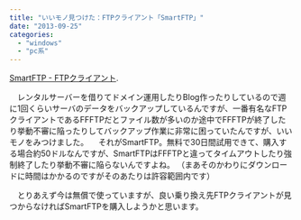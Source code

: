 ```yaml
---
title: "いいモノ見つけた：FTPクライアント「SmartFTP」"
date: "2013-09-25"
categories: 
  - "windows"
  - "pc系"
---
```


[SmartFTP - FTPクライアント](http://www.smartftp.com/?lang=ja-JP).

　レンタルサーバーを借りてドメイン運用したりBlog作ったりしているので週に1回くらいサーバのデータをバックアップしているんですが、一番有名なFTPクライアントであるFFFTPだとファイル数が多いのか途中でFFFTPが終了したり挙動不審に陥ったりしてバックアップ作業に非常に困っていたんですが、いいモノをみつけました。 　それがSmartFTP。無料で30日間試用できて、購入する場合約50ドルなんですが、SmartFTPはFFFTPと違ってタイムアウトしたり強制終了したり挙動不審に陥らないんですよね。 （まあそのかわりにダウンロードに時間はかかるのですがそのあたりは許容範囲内です）

　とりあえず今は無償で使っていますが、良い乗り換え先FTPクライアントが見つからなければSmartFTPを購入しようかと思います。
